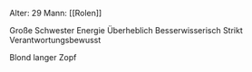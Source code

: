 Alter: 29
Mann: [[Rolen]]

Große Schwester Energie
Überheblich
Besserwisserisch
Strikt
Verantwortungsbewusst 


Blond langer Zopf